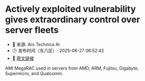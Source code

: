 # Actively exploited vulnerability gives extraordinary control over server fleets
- 📅 来源: Ars Technica AI
- 🕒 发布时间（东八区）: 2025-06-27 06:52:42
- 🔗 [原文链接](https://arstechnica.com/security/2025/06/active-exploitation-of-ami-management-tool-imperils-thousands-of-servers/)

AMI MegaRAC used in servers from AMD, ARM, Fujitsu, Gigabyte, Supermicro, and Qualcomm.